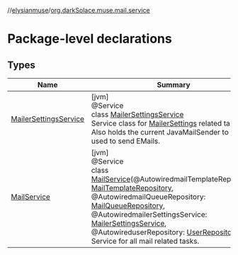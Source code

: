 //[elysianmuse](../../index.md)/[org.darkSolace.muse.mail.service](index.md)

# Package-level declarations

## Types

| Name | Summary |
|---|---|
| [MailerSettingsService](-mailer-settings-service/index.md) | [jvm]<br>@Service<br>class [MailerSettingsService](-mailer-settings-service/index.md)<br>Service class for [MailerSettings](../org.darkSolace.muse.mail.model/-mailer-settings/index.md) related tasks. Also holds the current JavaMailSender to be used to send EMails. |
| [MailService](-mail-service/index.md) | [jvm]<br>@Service<br>class [MailService](-mail-service/index.md)(@AutowiredmailTemplateRepository: [MailTemplateRepository](../org.darkSolace.muse.mail.repository/-mail-template-repository/index.md), @AutowiredmailQueueRepository: [MailQueueRepository](../org.darkSolace.muse.mail.repository/-mail-queue-repository/index.md), @AutowiredmailerSettingsService: [MailerSettingsService](-mailer-settings-service/index.md), @AutowireduserRepository: [UserRepository](../org.darkSolace.muse.user.repository/-user-repository/index.md))<br>Service for all mail related tasks. |
